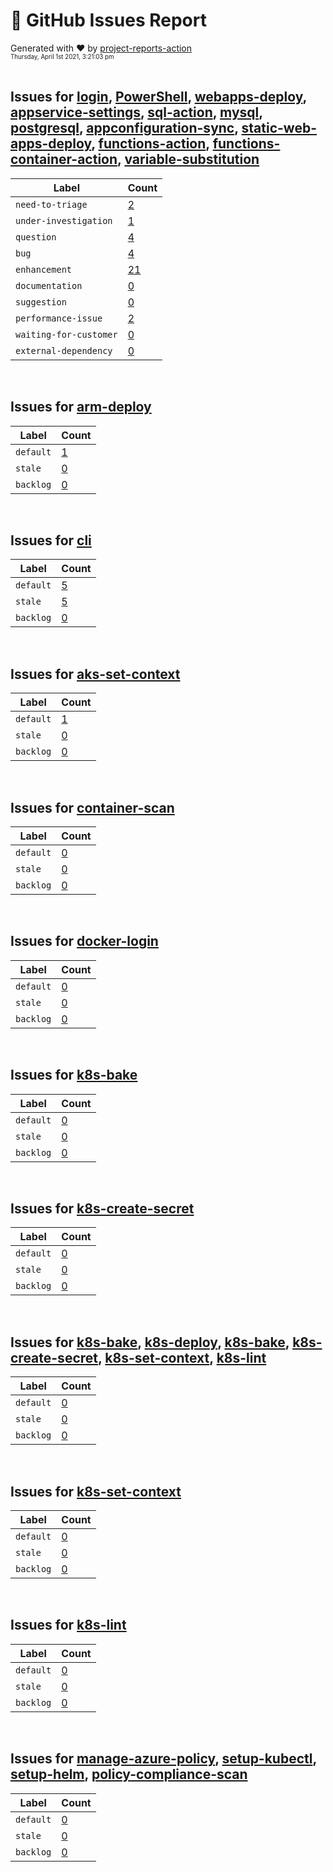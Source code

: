 # :crystal_ball: GitHub Issues Report  
  
Generated with :heart: by [project-reports-action](https://github.com/bryanmacfarlane/project-reports-action)  
<sub><sup>Thursday, April 1st 2021, 3:21:03 pm</sup></sub>  
  &nbsp;  
## Issues for [login](https://github.com/azure/login), [PowerShell](https://github.com/azure/PowerShell), [webapps-deploy](https://github.com/azure/webapps-deploy), [appservice-settings](https://github.com/azure/appservice-settings), [sql-action](https://github.com/azure/sql-action), [mysql](https://github.com/Azure/mysql), [postgresql](https://github.com/Azure/postgresql), [appconfiguration-sync](https://github.com/azure/appconfiguration-sync), [static-web-apps-deploy](https://github.com/azure/static-web-apps-deploy), [functions-action](https://github.com/azure/functions-action), [functions-container-action](https://github.com/azure/functions-container-action), [variable-substitution](https://github.com/Microsoft/variable-substitution)
| Label                  | Count                                                |
| ---------------------- | ---------------------------------------------------- |
| `need-to-triage`       | [2](./issues-need-to-triage-1617270668.041.md)       |
| `under-investigation`  | [1](./issues-under-investigation-1617270668.041.md)  |
| `question`             | [4](./issues-question-1617270668.041.md)             |
| `bug`                  | [4](./issues-bug-1617270668.041.md)                  |
| `enhancement`          | [21](./issues-enhancement-1617270668.041.md)         |
| `documentation`        | [0](./issues-documentation-1617270668.041.md)        |
| `suggestion`           | [0](./issues-suggestion-1617270668.041.md)           |
| `performance-issue`    | [2](./issues-performance-issue-1617270668.041.md)    |
| `waiting-for-customer` | [0](./issues-waiting-for-customer-1617270668.041.md) |
| `external-dependency`  | [0](./issues-external-dependency-1617270668.041.md)  |
&nbsp;  
## Issues for [arm-deploy](https://github.com/Azure/arm-deploy)
| Label     | Count                                   |
| --------- | --------------------------------------- |
| `default` | [1](./issues-default-1617270668.357.md) |
| `stale`   | [0](./issues-stale-1617270668.357.md)   |
| `backlog` | [0](./issues-backlog-1617270668.357.md) |
&nbsp;  
## Issues for [cli](https://github.com/Azure/cli)
| Label     | Count                                   |
| --------- | --------------------------------------- |
| `default` | [5](./issues-default-1617270668.678.md) |
| `stale`   | [5](./issues-stale-1617270668.678.md)   |
| `backlog` | [0](./issues-backlog-1617270668.678.md) |
&nbsp;  
## Issues for [aks-set-context](https://github.com/Azure/aks-set-context)
| Label     | Count                                   |
| --------- | --------------------------------------- |
| `default` | [1](./issues-default-1617270669.041.md) |
| `stale`   | [0](./issues-stale-1617270669.041.md)   |
| `backlog` | [0](./issues-backlog-1617270669.041.md) |
&nbsp;  
## Issues for [container-scan](https://github.com/Azure/container-scan)
| Label     | Count                                   |
| --------- | --------------------------------------- |
| `default` | [0](./issues-default-1617270669.372.md) |
| `stale`   | [0](./issues-stale-1617270669.372.md)   |
| `backlog` | [0](./issues-backlog-1617270669.372.md) |
&nbsp;  
## Issues for [docker-login](https://github.com/Azure/docker-login)
| Label     | Count                                   |
| --------- | --------------------------------------- |
| `default` | [0](./issues-default-1617270669.664.md) |
| `stale`   | [0](./issues-stale-1617270669.664.md)   |
| `backlog` | [0](./issues-backlog-1617270669.664.md) |
&nbsp;  
## Issues for [k8s-bake](https://github.com/Azure/k8s-bake)
| Label     | Count                                   |
| --------- | --------------------------------------- |
| `default` | [0](./issues-default-1617270669.857.md) |
| `stale`   | [0](./issues-stale-1617270669.857.md)   |
| `backlog` | [0](./issues-backlog-1617270669.857.md) |
&nbsp;  
## Issues for [k8s-create-secret](https://github.com/Azure/k8s-create-secret)
| Label     | Count                                   |
| --------- | --------------------------------------- |
| `default` | [0](./issues-default-1617270670.329.md) |
| `stale`   | [0](./issues-stale-1617270670.329.md)   |
| `backlog` | [0](./issues-backlog-1617270670.329.md) |
&nbsp;  
## Issues for [k8s-bake](https://github.com/Azure/k8s-bake), [k8s-deploy](https://github.com/Azure/k8s-deploy), [k8s-bake](https://github.com/Azure/k8s-bake), [k8s-create-secret](https://github.com/Azure/k8s-create-secret), [k8s-set-context](https://github.com/Azure/k8s-set-context), [k8s-lint](https://github.com/Azure/k8s-lint)
| Label     | Count                                  |
| --------- | -------------------------------------- |
| `default` | [0](./issues-default-1617270671.36.md) |
| `stale`   | [0](./issues-stale-1617270671.36.md)   |
| `backlog` | [0](./issues-backlog-1617270671.36.md) |
&nbsp;  
## Issues for [k8s-set-context](https://github.com/Azure/k8s-set-context)
| Label     | Count                                   |
| --------- | --------------------------------------- |
| `default` | [0](./issues-default-1617270671.362.md) |
| `stale`   | [0](./issues-stale-1617270671.362.md)   |
| `backlog` | [0](./issues-backlog-1617270671.362.md) |
&nbsp;  
## Issues for [k8s-lint](https://github.com/Azure/k8s-lint)
| Label     | Count                                   |
| --------- | --------------------------------------- |
| `default` | [0](./issues-default-1617270671.364.md) |
| `stale`   | [0](./issues-stale-1617270671.364.md)   |
| `backlog` | [0](./issues-backlog-1617270671.364.md) |
&nbsp;  
## Issues for [manage-azure-policy](https://github.com/Azure/manage-azure-policy), [setup-kubectl](https://github.com/Azure/setup-kubectl), [setup-helm](https://github.com/Azure/setup-helm), [policy-compliance-scan](https://github.com/Azure/policy-compliance-scan)
| Label     | Count                                   |
| --------- | --------------------------------------- |
| `default` | [0](./issues-default-1617270672.698.md) |
| `stale`   | [0](./issues-stale-1617270672.698.md)   |
| `backlog` | [0](./issues-backlog-1617270672.698.md) |
